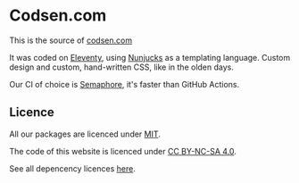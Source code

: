 # Codsen.com

This is the source of [codsen.com](https://codsen.com)

It was coded on [Eleventy](https://www.11ty.dev/), using [Nunjucks](https://mozilla.github.io/nunjucks/) as a templating language. Custom design and custom, hand-written CSS, like in the olden days.

Our CI of choice is [Semaphore](https://semaphoreci.com/), it's faster than GitHub Actions.

## Licence

All our packages are licenced under [MIT](https://git.sr.ht/~royston/codsen/tree/master/LICENSE).

The code of this website is licenced under [CC BY-NC-SA 4.0](https://creativecommons.org/licenses/by-nc-sa/4.0/).

See all depencency licences [here](https://codsen.com/licences/).
